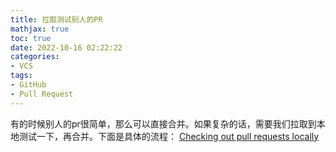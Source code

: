 ```yaml
---
title: 拉取测试别人的PR
mathjax: true
toc: true
date: 2022-10-16 02:22:22
categories:
- VCS
tags:
- GitHub
- Pull Request
---
```

有的时候别人的pr很简单，那么可以直接合并。如果复杂的话，需要我们拉取到本地测试一下，再合并。下面是具体的流程：
[Checking out pull requests locally](https://docs.github.com/en/pull-requests/collaborating-with-pull-requests/reviewing-changes-in-pull-requests/checking-out-pull-requests-locally)
